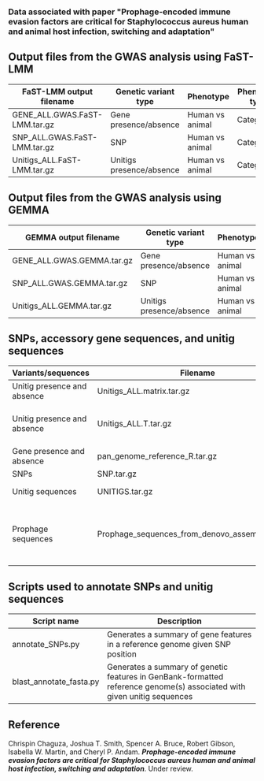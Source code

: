 ### Data associated with paper "Prophage-encoded immune evasion factors are critical for Staphylococcus aureus human and animal host infection, switching and adaptation"

## Output files from the GWAS analysis using FaST-LMM
FaST-LMM output filename | Genetic variant type | Phenotype | Phenotype type
-- | -- | -- | -- 
GENE_ALL.GWAS.FaST-LMM.tar.gz | Gene presence/absence | Human vs animal | Categorical
SNP_ALL.GWAS.FaST-LMM.tar.gz | SNP | Human vs animal | Categorical
Unitigs_ALL.FaST-LMM.tar.gz | Unitigs presence/absence | Human vs animal | Categorical


## Output files from the GWAS analysis using GEMMA
GEMMA output filename | Genetic variant type | Phenotype | Phenotype type
-- | -- | -- | --
GENE_ALL.GWAS.GEMMA.tar.gz | Gene presence/absence | Human vs animal | Categorical     
SNP_ALL.GWAS.GEMMA.tar.gz | SNP | Human vs animal | Categorical
Unitigs_ALL.GEMMA.tar.gz | Unitigs presence/absence | Human vs animal | Categorical 

## SNPs, accessory gene sequences, and unitig sequences
Variants/sequences | Filename | Description
-- | -- | -- 
Unitig presence and absence | Unitigs_ALL.matrix.tar.gz | All unitigs
Unitig presence and absence | Unitigs_ALL.T.tar.gz | Unitigs present in 5-95% isolates
Gene presence and absence | pan_genome_reference_R.tar.gz | All gene sequences
SNPs | SNP.tar.gz | All SNPs
Unitig sequences | UNITIGS.tar.gz | All unitig sequences
Prophage sequences | Prophage_sequences_from_denovo_assemblies.tar.gz | Prophage sequences extracted from de novo assemblies

## Scripts used to annotate SNPs and unitig sequences
Script name | Description
-- | -- 
annotate_SNPs.py | Generates a summary of gene features in a reference genome given SNP position
blast_annotate_fasta.py | Generates a summary of genetic features in GenBank-formatted reference genome(s) associated with given unitig sequences

## Reference
Chrispin Chaguza, Joshua T. Smith, Spencer A. Bruce, Robert Gibson, Isabella W. Martin, and Cheryl P. Andam. ***Prophage-encoded immune evasion factors are critical for Staphylococcus aureus human and animal host infection, switching and adaptation***. Under review.
